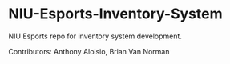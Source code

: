 # NIU-Esports-Inventory-System

NIU Esports repo for inventory system development.

Contributors: Anthony Aloisio, Brian Van Norman
